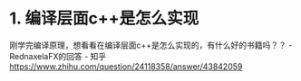 # 1. 编译层面c++是怎么实现








刚学完编译原理，想看看在编译层面c++是怎么实现的，有什么好的书籍吗？？ - RednaxelaFX的回答 - 知乎
https://www.zhihu.com/question/24118358/answer/43842059







